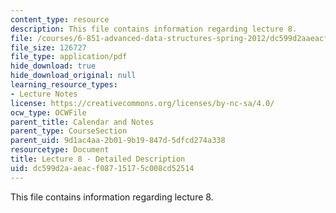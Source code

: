 ```yaml
---
content_type: resource
description: This file contains information regarding lecture 8.
file: /courses/6-851-advanced-data-structures-spring-2012/dc599d2aaeacf08715175c008cd52514_MIT6_851S12_Lecture8.pdf
file_size: 126727
file_type: application/pdf
hide_download: true
hide_download_original: null
learning_resource_types:
- Lecture Notes
license: https://creativecommons.org/licenses/by-nc-sa/4.0/
ocw_type: OCWFile
parent_title: Calendar and Notes
parent_type: CourseSection
parent_uid: 9d1ac4aa-2b01-9b19-847d-5dfcd274a338
resourcetype: Document
title: Lecture 8 - Detailed Description
uid: dc599d2a-aeac-f087-1517-5c008cd52514
---
```

This file contains information regarding lecture 8.